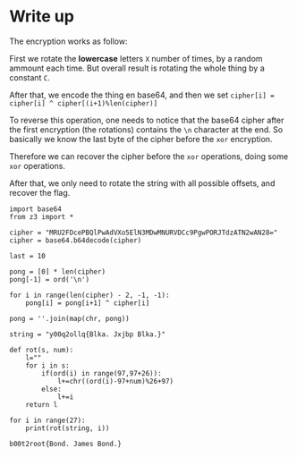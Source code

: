 # Write up

The encryption works as follow:

First we rotate the **lowercase** letters `X` number of times, by a random ammount each time. But overall result is rotating the whole thing by a constant `C`.

After that, we encode the thing en base64, and then we set `cipher[i] = cipher[i] ^ cipher[(i+1)%len(cipher)]`

To reverse this operation, one needs to notice that the base64 cipher after the first encryption (the rotations) contains the `\n` character at the end. So basically we know the last byte of the cipher before the `xor` encryption.

Therefore we can recover the cipher before the `xor` operations, doing some `xor` operations.

After that, we only need to rotate the string with all possible offsets, and recover the flag.

```
import base64
from z3 import *

cipher = "MRU2FDcePBQlPwAdVXo5ElN3MDwMNURVDCc9PgwPORJTdzATN2wAN28="
cipher = base64.b64decode(cipher)

last = 10

pong = [0] * len(cipher)
pong[-1] = ord('\n')

for i in range(len(cipher) - 2, -1, -1):
    pong[i] = pong[i+1] ^ cipher[i]

pong = ''.join(map(chr, pong))

string = "y00q2ollq{Blka. Jxjbp Blka.}"

def rot(s, num):
	l=""
	for i in s:
		if(ord(i) in range(97,97+26)):
			l+=chr((ord(i)-97+num)%26+97)
		else:
			l+=i
	return l

for i in range(27):
    print(rot(string, i))
```

```
b00t2root{Bond. James Bond.}
```